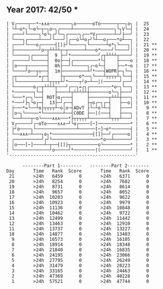 Year 2017: 42/50 *
------------------------------------------------------------
    | V┌────┬──*─∧∧∧────────┐o──────oTo──────┬──┐o┐ |  25 
    | └┴─o*┐└─o└─┬─┐o─┐┌────┴───────────────┐└┐V└─┤ |  24 
    | ┌───┘└────┐└o└┐┌┘└─┐┌────┐┌──*V┌──────┴─┘├──┘ |  23 
    | └───┐┌────┴───┘└───┘│┌──o└┴o┌┘└┴──o┌───*o┴──┐ |  22 
    | ┌───┘└───o┌─────┤[]├┘└─────┐└──────┴o*┐└───┐│ |  21 **
    | ├─────────┘o─┬┴┴┴┴┬─┬──────┴───o*────┘└────┘│ |  20 **
    | └─────┐┌─────┤  9 ├─┘*──────────┘┌┬┴┴┴┴┬────┘ |  19 **
    | ┌─────┘└─────┤  0o├──┤┌─────────*└┤    ├────o |  18 **
    | │o───┬───────┤  0h├──┘└─────┐┌─o└─┤    ├──*─o |  17 **
    | └────┘o──┬┬──┤  1m├─────────┴┘*───┤WOPR├─┐└─┐ |  16 **
    | ┌┬───────┘=┌─┤    ├┬─────o*──┐└───┴┬┬┬┬┴┐└──┤ |  15 **
    | │└─────────┴─┴┬┬┬┬┴┘*────┬┘o─┴──|(──────┘┌──┘ |  14 **
    | └───────o┌─┬┴┴┴┴┬───┘┌──┐=┌┐┌────────*o─┐└──┐ |  13 **
    | *───────┐└─┤    ├────┴┬┴┴┴┴┴┼───────o└─┐├───┘ |  12 **
    | └───*┌─┐└──┤ ROT├o┌───┤     ├───────┬┴┴┴┼───┐ |  11 **
    | *───┘├┐└o┌─┤  13├─┘┌──┤     ├┬o┌─┐┌─┤   ├──o│ |  10 **
    | ├───*=└──┴o├┬┬┬┬┴─o│o─┤ADvT ├└─┴o└┴─┤   ├───┘ |   9 **
    | │o─┐└─────*└───────┴──┤C0DE ├──|(───┤   ├───┐ |   8 **
    | └──┴───┬─o└────∧∧∧───*├┬┬┬┬┬┴───────┴┬┬┬┴───┘ |   7 **
    | V┌─────┘┌─oTo────∧∧∧─┘└o┌────[─]────────────* |   6 **
    | ├┘o────┐└───────────────┴──────[─]─o*───────┤ |   5 **
    | └──∧∧∧─┴───┐o┐*───────────────┤[]├──┘┌─────o│ |   4 **
    | ┌──────────┘┌┘└──────────────────*o──┴──────┘ |   3 **
    | │o───[─]────┴─┬──┤[]├┬──────────o└──────────* |   2 **
    | └─────────────┘o─────┘*────────|(───────────┘ |   1 **
    '-----------------------------------------------'       

          --------Part 1--------   --------Part 2--------
    Day       Time   Rank  Score       Time   Rank  Score
     21       >24h   6459      0       >24h   6371      0
     20       >24h   8254      0       >24h   7682      0
     19       >24h   8731      0       >24h   8614      0
     18       >24h   9657      0       >24h   8052      0
     17       >24h  10203      0       >24h   9622      0
     16       >24h  10923      0       >24h   9979      0
     15       >24h  11136      0       >24h  10848      0
     14       >24h  10462      0       >24h   9722      0
     13       >24h  12499      0       >24h  11442      0
     12       >24h  13463      0       >24h  12910      0
     11       >24h  13737      0       >24h  13227      0
     10       >24h  14877      0       >24h  13403      0
      9       >24h  16573      0       >24h  16105      0
      8       >24h  18914      0       >24h  18348      0
      7       >24h  21840      0       >24h  16835      0
      6       >24h  24195      0       >24h  23066      0
      5       >24h  27795      0       >24h  26249      0
      4       >24h  31479      0       >24h  28223      0
      3       >24h  33165      0       >24h  24463      0
      2       >24h  47369      0       >24h  40228      0
      1       >24h  57521      0       >24h  47744      0
